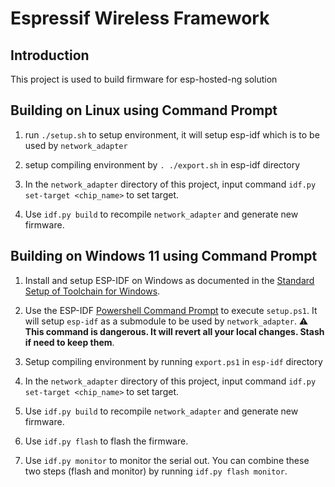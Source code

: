 # Espressif Wireless Framework

## Introduction

This project is used to build firmware for esp-hosted-ng solution

## Building on Linux using Command Prompt

1. run `./setup.sh` to setup environment, it will setup esp-idf which is to be used by `network_adapter`

2. setup compiling environment by `. ./export.sh` in esp-idf directory

3. In the `network_adapter` directory of this project, input command `idf.py set-target <chip_name>` to set target.

4. Use `idf.py build` to recompile `network_adapter` and generate new firmware.

## Building on Windows 11 using Command Prompt

1. Install and setup ESP-IDF on Windows as documented in the [Standard Setup of Toolchain for
Windows](https://docs.espressif.com/projects/esp-idf/en/latest/esp32/get-started/windows-setup.html).

2. Use the ESP-IDF [Powershell Command
Prompt](https://docs.espressif.com/projects/esp-idf/en/latest/esp32/get-started/windows-setup.html#using-the-command-prompt) to execute `setup.ps1`. It will setup `esp-idf` as a submodule to be used by `network_adapter`.
:warning: **This command is dangerous. It will revert all your local changes. Stash if need to keep them**.

3. Setup compiling environment by running `export.ps1` in `esp-idf`
directory

4. In the `network_adapter` directory of this project, input command
`idf.py set-target <chip_name>` to set target.

5. Use `idf.py build` to recompile `network_adapter` and generate new
firmware.

6. Use `idf.py flash` to flash the firmware.

7. Use `idf.py monitor` to monitor the serial out. You can combine
these two steps (flash and monitor) by running `idf.py flash monitor`.
